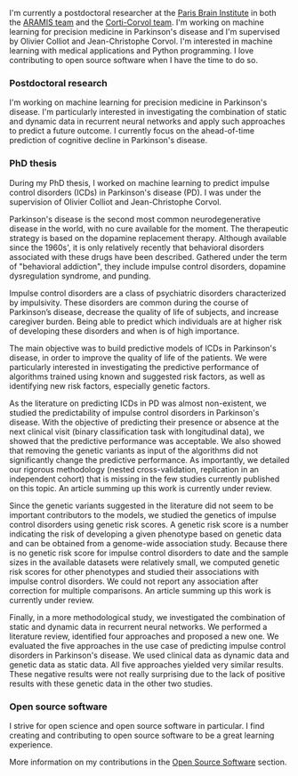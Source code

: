 I'm currently a postdoctoral researcher at the
[Paris Brain Institute](https://icm-institute.org/en/)
in both the [ARAMIS team](https://www.aramislab.fr) and the
[Corti-Corvol team](https://institutducerveau-icm.org/en/team/team-corti-corvol/).
I'm working on machine learning for precision medicine in Parkinson's
disease and I'm supervised by Olivier Colliot and Jean-Christophe Corvol.
I'm interested in machine learning with medical applications and Python
programming. I love contributing to open source software when I have the time
to do so.


### Postdoctoral research

I'm working on machine learning for precision medicine in Parkinson's
disease.
I'm particularly interested in investigating the combination of static and
dynamic data in recurrent neural networks and apply such approaches to predict
a future outcome.
I currently focus on the ahead-of-time prediction of cognitive decline in Parkinson's disease.


### PhD thesis

During my PhD thesis, I worked on machine learning to predict impulse control
disorders (ICDs) in Parkinson's disease (PD). I was under the supervision of
Olivier Colliot and Jean-Christophe Corvol.

Parkinson's disease is the second most common neurodegenerative disease in
the world, with no cure available for the moment. The therapeutic strategy is
based on the dopamine replacement therapy. Although available since the 1960s',
it is only relatively recently that behavioral disorders associated with these
drugs have been described. Gathered under the term of "behavioral addiction",
they include impulse control disorders, dopamine dysregulation syndrome,
and punding.

Impulse control disorders are a class of psychiatric disorders characterized by impulsivity.
These disorders are common during the course of Parkinson’s disease, decrease
the quality of life of subjects, and increase caregiver burden. Being able to predict
which individuals are at higher risk of developing these disorders and when is of high
importance.

The main objective was to build predictive models of ICDs in Parkinson's disease,
in order to improve the quality of life of the patients. We were particularly
interested in investigating the predictive performance of algorithms trained
using known and suggested risk factors, as well as identifying new risk factors,
especially genetic factors.

As the literature on predicting ICDs in PD was almost non-existent, we studied
the predictability of impulse control disorders in Parkinson's disease.
With the objective of predicting their presence or absence at the next clinical visit
(binary classification task with longitudinal data), we showed that the
predictive performance was acceptable. We also showed that removing the genetic
variants as input of the algorithms did not significantly change the predictive
performance. As importantly, we detailed our rigorous methodology
(nested cross-validation, replication in an independent cohort) that
is missing in the few studies currently published on this topic.
An article summing up this work is currently under review.

Since the genetic variants suggested in the literature did not seem to be
important contributors to the models, we studied the genetics of impulse control
disorders using genetic risk scores. A genetic risk score is a number indicating
the risk of developing a given phenotype based on genetic data and can be obtained
from a genome-wide association study. Because there is no genetic risk score
for impulse control disorders to date and the sample sizes in the available
datasets were relatively small, we computed genetic risk scores for other
phenotypes and studied their associations with impulse control disorders.
We could not report any association after correction for multiple comparisons.
An article summing up this work is currently under review.

Finally, in a more methodological study, we investigated the combination of
static and dynamic data in recurrent neural networks. We performed a literature
review, identified four approaches and proposed a new one. We evaluated the
five approaches in the use case of predicting impulse control disorders in
Parkinson's disease. We used clinical data as dynamic data and genetic data
as static data. All five approaches yielded very similar results. These negative
results were not really surprising due to the lack of positive results with
these genetic data in the other two studies.


### Open source software

I strive for open science and open source software in particular.
I find creating and contributing to open source software to be a great
learning experience.

More information on my contributions in the
[Open Source Software](/open_source_software.md) section.

